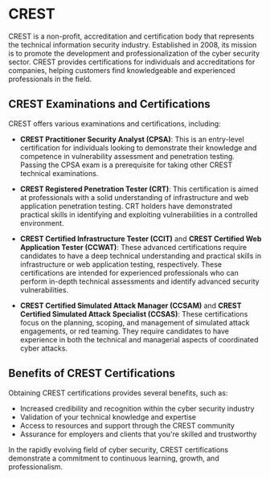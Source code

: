 # CREST

CREST is a non-profit, accreditation and certification body that represents the technical information security industry. Established in 2008, its mission is to promote the development and professionalization of the cyber security sector. CREST provides certifications for individuals and accreditations for companies, helping customers find knowledgeable and experienced professionals in the field.

## CREST Examinations and Certifications

CREST offers various examinations and certifications, including:

- **CREST Practitioner Security Analyst (CPSA)**: This is an entry-level certification for individuals looking to demonstrate their knowledge and competence in vulnerability assessment and penetration testing. Passing the CPSA exam is a prerequisite for taking other CREST technical examinations.

- **CREST Registered Penetration Tester (CRT)**: This certification is aimed at professionals with a solid understanding of infrastructure and web application penetration testing. CRT holders have demonstrated practical skills in identifying and exploiting vulnerabilities in a controlled environment.

- **CREST Certified Infrastructure Tester (CCIT)** and **CREST Certified Web Application Tester (CCWAT)**: These advanced certifications require candidates to have a deep technical understanding and practical skills in infrastructure or web application testing, respectively. These certifications are intended for experienced professionals who can perform in-depth technical assessments and identify advanced security vulnerabilities.

- **CREST Certified Simulated Attack Manager (CCSAM)** and **CREST Certified Simulated Attack Specialist (CCSAS)**: These certifications focus on the planning, scoping, and management of simulated attack engagements, or red teaming. They require candidates to have experience in both the technical and managerial aspects of coordinated cyber attacks.

## Benefits of CREST Certifications

Obtaining CREST certifications provides several benefits, such as:

- Increased credibility and recognition within the cyber security industry
- Validation of your technical knowledge and expertise
- Access to resources and support through the CREST community
- Assurance for employers and clients that you're skilled and trustworthy

In the rapidly evolving field of cyber security, CREST certifications demonstrate a commitment to continuous learning, growth, and professionalism.
